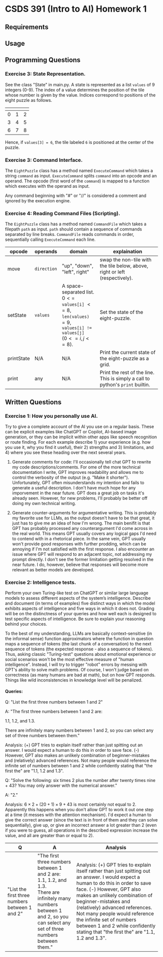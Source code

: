 
# CSDS 391 (Intro to AI) Homework 1

## Requirements

## Usage

## Programming Questions

### Exercise 3: State Representation.
See the class "State" in main.py. A state is represented as a list `values` of 9 integers (0-9). The index of a value determines the position of the tile whose number is given by the value. Indices correspond to positions of the eight puzzle as follows.

| <!-- -->    | <!-- -->   | <!-- -->    |
|---|---|---|
| 0 | 1 | 2 |
| 3 | 4 | 5 |
| 6 | 7 | 8 |

Hence, if `values[3] = 6`, the tile labeled `6` is positioned at the center of the puzzle.

### Exercise 3: Command Interface.
The `EightPuzzle` class has a method named `ExecuteCommand` which takes a string `command` as input. `ExecuteCommand` splits `command` into an opcode and an operand. The opcode (first word of the `command`) is mapped to a function which executes with the operand as input.

Any command beginning with "#" or "//" is considered a comment and ignored by the execution engine.

### Exercise 4: Reading Command Files (Scripting).
The `EightPuzzle` class has a method named `CommandFile` which takes a filepath `path` as input. `path` should contain a sequence of commands separated by line breaks. `CommandFile` reads commands in order, sequentially calling `ExecuteCommand` each line.
<span style="font-size:0.5em;">

| opcode | operands | domain | explaination |
|---|---|---|---|
| move | `direction` | "up", "down", "left", right" | swap the non-tile with the tile below, above, right or left (respectively). |
| setState | `values` | A space-separated list. <br> $0 <=$ `values[i]` $<= 8$, <br> `len(values)` $= 9$, <br>`values[i] != values[j]` <br> ($0 <= i, j <= 8$). | Set the state of the eight-puzzle. | scrambleState | `n` | An integer. `n >= 0`. | Perform `n` random moves on the eight-puzzle. |
| printState | N/A | N/A | Print the current state of the eight-puzzle as a grid. |
| print | any | N/A | Print the rest of the line. This is simply a call to python's `print` builtin. |
</span>

## Written Questions

### Exercise 1: How you personally use AI. 
Try to give a complete account of the AI you use on a regular basis. These can be explicit examples 
like ChatGPT or Copilot, AI-based image generation, or they can be implicit
within other apps like speech recognition or route finding. For each example describe 1) your experience (e.g.
how you use it, why you find it useful), their 2) strengths and 3) limitations, and 4) where you see these
heading over the next several years.


1. Generate comments for code: I'll occasionally tell chat GPT to rewrite my code descriptions/comments.  For ome of the more technical documentation I write, GPT improves readability and allows me to control the verbosity of the output (e.g. "Make it shorter"). Unfortunately, GPT often misunderstands my intention and fails to generate a useful description. I don't have much hope for any imporvement in the near future.  GPT does a great job on tasks it's already seen. However, for new problems, I'll probably be better off doing my own technical writing.

2. Generate counter-arguments for argumentative writing. This is probably my favorite use for LLMs, as the output doesn't have to be that great, it just has to give me an idea of how I'm wrong. The main benifit is that GPT has probably processed any counterargument I'd come across in the real world. This means GPT usually covers any logical gaps I'd need to contend with in a rhetorical piece. In the same vein, GPT usually won't provide good responses with further prodding, which can be annoying if I'm not satisfied with the first response. I also encounter an issue where GPT will respond to an adjacent topic, not addressing my prompt directly. I don't see the former limitation getting resolved in the near future. I do, however, believe that responses will become more relevant as better models are developed.

### Exercise 2: Intelligence tests. 
Perform your own Turing-like test on ChatGPT or similar large language
models to assess different aspects of the system’s intelligence. Describe and document (in terms of examples)
five distinct ways in which the model exhibits aspects of intelligence and five ways in which it does not.
Grading will be on the distinctness of your queries and how well each is designed to test specific aspects of
intelligence. Be sure to explain your reasoning behind your choices.

To the best of my understanding, LLMs are basically context-sensitive (in the informal sense) function approximators where the function in question maps a sequence of tokens (the last chunk of a conversation) to the next sequence of tokens (the expected response - also a sequence of tokens).  Thus, asking classic "Turing-test" questions about emotional experience or social scenarios won't be the most effective measure of "human intelligence". Instead, I will try to trigger "robot" errors by messing with GPT's ability to solve math problems. Of course, I won't judge based on correctness (as many humans are bad at math), but on how GPT responds. Things like wild inconsistencies in knowledge level will be penalized.

#### Queries:

Q: "List the first three numbers between 1 and 2"

A: "The first three numbers between 1 and 2 are:

   1.1, 1.2, and 1.3.

   There are infinitely many numbers between 1 and 2, so you can select any set of three numbers between them."

Analysis: (+) GPT tries to explain itself rather than just spitting out an answer. I would expect a human to do this in order to save face. (-) However, GPT also makes an unlikely combination of beginner-mistakes and (relatively) advanced references. Not many people would reference the infinite set of numbers between 1 and 2 while confidently stating that "the first the" are "1.1, 1.2 and 1.3".

Q: "Solve the following: six times 2 plus the number after twenty times nine + 43? You may only answer with the
   numerical answer."

A: "2."

Analysis: $6 \times 2 + (20 + 1) \times 9 + 43$ is most certainly not equal to 2. Apparently this happens when you don't allow GPT to work it out one step at a time (it messes with the attention mechanism). I'd expect a human to give the correct answer (since the text is in front of them and they can solve sequentially), give up, or give an incorrect answer a lot greater than 2 (even if you were to guess, all operations in the described expression increase the value, and all are greater than or equal to 2).



| Q | A | Analysis |
| --- | --- | --- |
| "List the first three numbers between 1 and 2" | "The first three numbers between 1 and 2 are: <br> 1.1, 1.2, and 1.3. <br>There are infinitely many numbers between 1 and 2, so you can select any set of three numbers between them." | Analysis: (+) GPT tries to explain itself rather than just spitting out an answer. I would expect a human to do this in order to save face. (-) However, GPT also makes an unlikely combination of beginner-mistakes and (relatively) advanced references. Not many people would reference the infinite set of numbers between 1 and 2 while confidently stating that "the first the" are "1.1, 1.2 and 1.3".|
